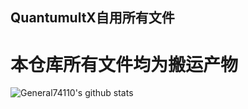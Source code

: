 ## QuantumultX自用所有文件
# 本仓库所有文件均为搬运产物

![General74110's github stats](https://github-readme-stats.vercel.app/api?username=General74110&show_icons=true&theme=vue-dark)
